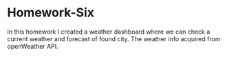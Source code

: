 # Homework-Six
In this homework I created a weather dashboard where we can check a current weather and forecast of found city.
The weather info acquired from openWeather API.